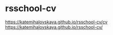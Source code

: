 # rsschool-cv
https://katemihalovskaya.github.io/rsschool-cv/cv
https://katemihalovskaya.github.io/rsschool-cv/
